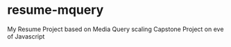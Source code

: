 # resume-mquery
My Resume Project based on Media Query scaling
Capstone Project on eve of Javascript
